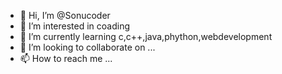 - 👋 Hi, I’m @Sonucoder
- 👀 I’m interested in coading
- 🌱 I’m currently learning c,c++,java,phython,webdevelopment
- 💞️ I’m looking to collaborate on ...
- 📫 How to reach me ...

<!---
Sonucoder/Sonucoder is a ✨ special ✨ repository because its `README.md` (this file) appears on your GitHub profile.
You can click the Preview link to take a look at your changes.
--->
